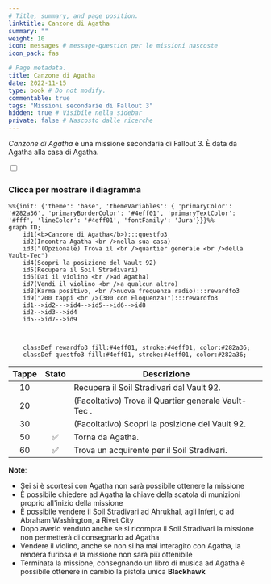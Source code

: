 ```yaml
---
# Title, summary, and page position.
linktitle: Canzone di Agatha
summary: ""
weight: 10
icon: messages # message-question per le missioni nascoste
icon_pack: fas

# Page metadata.
title: Canzone di Agatha
date: 2022-11-15
type: book # Do not modify.
commentable: true
tags: "Missioni secondarie di Fallout 3"
hidden: true # Visibile nella sidebar
private: false # Nascosto dalle ricerche
---
```


<div class="fo3">

*Canzone di Agatha* è una missione secondaria di Fallout 3. È data da Agatha alla casa di Agatha.


<section class="chart-collapse">
<input type="checkbox" name="collapse2" id="handle2">
<h3 class="handle">
<label for="handle2">Clicca per mostrare il diagramma</label>
</h3>
<div class="content">

```mermaid
%%{init: {'theme': 'base', 'themeVariables': { 'primaryColor': '#282a36', 'primaryBorderColor': '#4eff01', 'primaryTextColor': '#fff', 'lineColor': '#4eff01', 'fontFamily': 'Jura'}}}%%
graph TD;
    id1(<b>Canzone di Agatha</b>):::questfo3
    id2(Incontra Agatha <br />nella sua casa)
    id3("(Opzionale) Trova il <br />quartier generale <br />della Vault-Tec")
    id4(Scopri la posizione del Vault 92)
    id5(Recupera il Soil Stradivari)
    id6(Dai il violino <br />ad Agatha)
    id7(Vendi il violino <br />a qualcun altro) 
    id8(Karma positivo, <br />nuova frequenza radio):::rewardfo3
    id9("200 tappi <br />(300 con Eloquenza)"):::rewardfo3
    id1-->id2--->id4-->id5-->id6-->id8
    id2-->id3-->id4
    id5-->id7-->id9
    
    
    
    classDef rewardfo3 fill:#4eff01, stroke:#4eff01, color:#282a36;
    classDef questfo3 fill:#4eff01, stroke:#4eff01, color:#282a36;
```

</div>
</section>

| Tappe |       Stato        | Descrizione                                          |
| :---: | :----------------: | ---------------------------------------------------- |
|  10   |                    | Recupera il Soil Stradivari dal Vault 92.            |
|  20   |                    | (Facoltativo) Trova il Quartier generale Vault-Tec . |
|  30   |                    | (Facoltativo) Scopri la posizione del Vault 92.      |
|  50   | :white_check_mark: | Torna da Agatha.                                     |
|  60   | :white_check_mark: | Trova un acquirente per il Soil Stradivari.          |



**Note**:
- Sei si è scortesi con Agatha non sarà possibile ottenere la missione
- È possibile chiedere ad Agatha la chiave della scatola di munizioni proprio all'inizio della missione
- È possibile vendere il Soil Stradivari ad Ahrukhal, agli Inferi, o ad Abraham Washington, a Rivet City
- Dopo averlo venduto anche se si ricompra il Soil Stradivari la missione non permetterà di consegnarlo ad Agatha
- Vendere il violino, anche se non si ha mai interagito con Agatha, la renderà furiosa e la missione non sarà più ottenibile
- Terminata la missione, consegnando un libro di musica ad Agatha è possibile ottenere in cambio la pistola unica **Blackhawk**

</div>